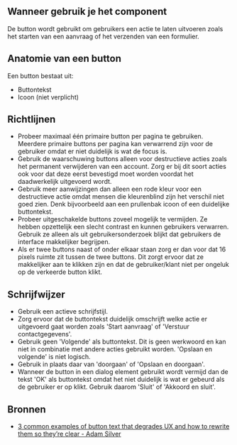 ## Wanneer gebruik je het component

De button wordt gebruikt om gebruikers een actie te laten uitvoeren zoals het starten van een aanvraag of het verzenden van een formulier.

## Anatomie van een button

Een button bestaat uit:

- Buttontekst
- Icoon (niet verplicht)

## Richtlijnen

- Probeer maximaal één primaire button per pagina te gebruiken. Meerdere primaire buttons per pagina kan verwarrend zijn voor de gebruiker omdat er niet duidelijk is wat de focus is.
- Gebruik de waarschuwing buttons alleen voor destructieve acties zoals het permanent verwijderen van een account. Zorg er bij dit soort acties ook voor dat deze eerst bevestigd moet worden voordat het daadwerkelijk uitgevoerd wordt.
- Gebruik meer aanwijzingen dan alleen een rode kleur voor een destructieve actie omdat mensen die kleurenblind zijn het verschil niet goed zien. Denk bijvoorbeeld aan een prullenbak icoon of een duidelijke buttontekst.
- Probeer uitgeschakelde buttons zoveel mogelijk te vermijden. Ze hebben opzettelijk een slecht contrast en kunnen gebruikers verwarren. Gebruik ze alleen als uit gebruikersonderzoek blijkt dat gebruikers de interface makkelijker begrijpen.
- Als er twee buttons naast of onder elkaar staan zorg er dan voor dat 16 pixels ruimte zit tussen de twee buttons. Dit zorgt ervoor dat ze makkelijker aan te klikken zijn en dat de gebruiker/klant niet per ongeluk op de verkeerde button klikt.

## Schrijfwijzer

- Gebruik een actieve schrijfstijl.
- Zorg ervoor dat de buttontekst duidelijk omschrijft welke actie er uitgevoerd gaat worden zoals 'Start aanvraag' of 'Verstuur contactgegevens'.
- Gebruik geen 'Volgende' als buttontekst. Dit is geen werkwoord en kan niet in combinatie met andere acties gebruikt worden. 'Opslaan en volgende' is niet logisch.
- Gebruik in plaats daar van 'doorgaan' of 'Opslaan en doorgaan'.
- Wanneer de button in een dialog element gebruikt wordt vermijd dan de tekst 'OK' als buttontekst omdat het niet duidelijk is wat er gebeurd als de gebruiker er op klikt. Gebruik daarom 'Sluit' of 'Akkoord en sluit'.

## Bronnen

- [3 common examples of button text that degrades UX and how to rewrite them so they’re clear - Adam Silver](https://web.archive.org/web/20231210005931/https://adamsilver.io/blog/3-common-examples-of-button-text-that-degrades-ux-and-how-to-rewrite-them-so-theyre-clear/)
